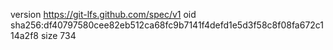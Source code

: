 version https://git-lfs.github.com/spec/v1
oid sha256:df40797580cee82eb512ca68fc9b7141f4defd1e5d3f58c8f08fa672c114a2f8
size 734
